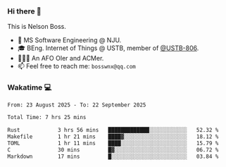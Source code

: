 ### Hi there 👋

<!--
**bosswnx/bosswnx** is a ✨ _special_ ✨ repository because its `README.md` (this file) appears on your GitHub profile.

Here are some ideas to get you started:

- 🔭 I’m currently working on ...
- 🌱 I’m currently learning ...
- 👯 I’m looking to collaborate on ...
- 🤔 I’m looking for help with ...
- 💬 Ask me about ...
- 📫 How to reach me: ...
- 😄 Pronouns: ...
- ⚡ Fun fact: ...
-->

This is Nelson Boss.

- 🏫 MS Software Engineering @ NJU.
- 🎓 BEng. Internet of Things @ USTB, member of [@USTB-806](https://ustb-806.github.io/).
- 🧑🏻‍💻 An AFO OIer and ACMer.
- 📫 Feel free to reach me: `bosswnx@qq.com`

### Wakatime 💻

<!--START_SECTION:waka-->

```txt
From: 23 August 2025 - To: 22 September 2025

Total Time: 7 hrs 25 mins

Rust            3 hrs 56 mins   █████████████░░░░░░░░░░░░   52.32 %
Makefile        1 hr 21 mins    ████▓░░░░░░░░░░░░░░░░░░░░   18.12 %
TOML            1 hr 11 mins    ████░░░░░░░░░░░░░░░░░░░░░   15.79 %
C               30 mins         █▓░░░░░░░░░░░░░░░░░░░░░░░   06.72 %
Markdown        17 mins         █░░░░░░░░░░░░░░░░░░░░░░░░   03.84 %
```

<!--END_SECTION:waka-->

